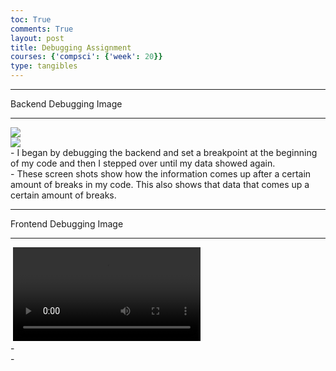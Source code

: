 ```yaml
---
toc: True
comments: True
layout: post
title: Debugging Assignment
courses: {'compsci': {'week': 20}}
type: tangibles
---
```


<hr> Backend Debugging Image<hr>
<img src="https://jbaza12.github.io/JaredsBlog/images/Screenshot 2024-03-05 092954.png">
<br>
<img src="https://jbaza12.github.io/JaredsBlog/images/debuggingss.png">
<br>
- I began by debugging the backend and set a breakpoint at the beginning of my code and then I stepped over until my data showed again.<br>
- These screen shots show how the information comes up after a certain amount of breaks in my code. This also shows that data that comes up a certain amount of breaks.
<br>

<hr> Frontend Debugging Image <hr>
<img src="">
<video>
<source src="https://jbaza12.github.io/JaredsBlog/images/Frontenddubugg.png" type ="video/MP4">
</video>
<br>
- <br>
-